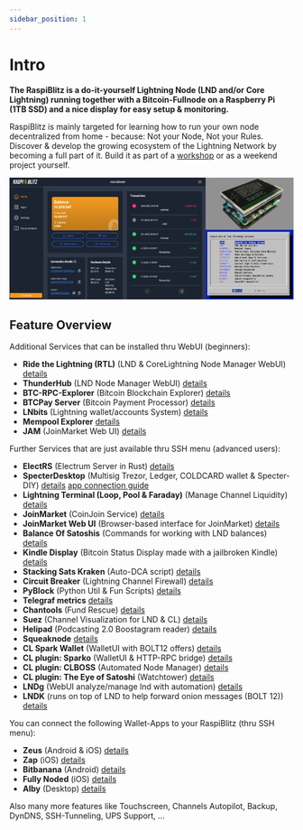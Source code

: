 ```yaml
---
sidebar_position: 1
---
```


# Intro

**The RaspiBlitz is a do-it-yourself Lightning Node (LND and/or Core Lightning) running together with a Bitcoin-Fullnode on a Raspberry Pi (1TB SSD) and a nice display for easy setup & monitoring.**

RaspiBlitz is mainly targeted for learning how to run your own node decentralized from home - because: Not your Node, Not your Rules.
Discover & develop the growing ecosystem of the Lightning Network by becoming a full part of it.
Build it as part of a [workshop](community/workshops.md) or as a weekend project yourself.

![RaspiBlitz](../static/img/raspiblitz.jpg)

## Feature Overview

Additional Services that can be installed thru WebUI (beginners):

- **Ride the Lightning (RTL)** (LND & CoreLightning Node Manager WebUI) [details](https://github.com/Ride-The-Lightning/RTL)
- **ThunderHub** (LND Node Manager WebUI) [details](https://www.thunderhub.io/)
- **BTC-RPC-Explorer** (Bitcoin Blockchain Explorer) [details](https://github.com/janoside/btc-rpc-explorer)
- **BTCPay Server** (Bitcoin Payment Processor) [details](https://btcpayserver.org)
- **LNbits** (Lightning wallet/accounts System) [details](https://twitter.com/lnbits/status/1253700293440741377?s=20)
- **Mempool Explorer** [details](https://github.com/mempool/mempool)
- **JAM** (JoinMarket Web UI) [details](https://github.com/joinmarket-webui/joinmarket-webui)

Further Services that are just available thru SSH menu (advanced users):

- **ElectRS** (Electrum Server in Rust) [details](https://github.com/romanz/electrs)
- **SpecterDesktop** (Multisig Trezor, Ledger, COLDCARD wallet & Specter-DIY) [details](https://github.com/cryptoadvance/specter-desktop) [app connection guide](https://d11n.net/connect-specter-desktor-with-raspiblitz.html)
- **Lightning Terminal (Loop, Pool & Faraday)** (Manage Channel Liquidity) [details](https://github.com/lightninglabs/lightning-terminal#lightning-terminal-lit)
- **JoinMarket** (CoinJoin Service) [details](https://github.com/JoinMarket-Org/joinmarket-clientserver)
- **JoinMarket Web UI** (Browser-based interface for JoinMarket) [details](https://github.com/joinmarket-webui/joinmarket-webui)
- **Balance Of Satoshis** (Commands for working with LND balances) [details](https://github.com/alexbosworth/balanceofsatoshis/blob/master/README.md)
- **Kindle Display** (Bitcoin Status Display made with a jailbroken Kindle) [details](https://github.com/dennisreimann/kindle-display)
- **Stacking Sats Kraken** (Auto-DCA script) [details](https://github.com/dennisreimann/stacking-sats-kraken)
- **Circuit Breaker** (Lightning Channel Firewall) [details](https://github.com/lightningequipment/circuitbreaker/blob/master/README.md)
- **PyBlock** (Python Util & Fun Scripts) [details](https://github.com/curly60e/pyblock/blob/master/README.md)
- **Telegraf metrics** [details](https://github.com/rootzoll/raspiblitz/issues/1369)
- **Chantools** (Fund Rescue) [details](https://github.com/guggero/chantools/blob/master/README.md)
- **Suez** (Channel Visualization for LND & CL) [details](https://github.com/prusnak/suez#suez)
- **Helipad** (Podcasting 2.0 Boostagram reader) [details](https://github.com/Podcastindex-org/helipad)
- **Squeaknode** [details](https://github.com/yzernik/squeaknode)
- **CL Spark Wallet** (WalletUI with BOLT12 offers) [details](https://github.com/shesek/spark-wallet#progressive-web-app)
- **CL plugin: Sparko** (WalletUI & HTTP-RPC bridge) [details](https://github.com/fiatjaf/sparko#the-sparko-plugin)
- **CL plugin: CLBOSS** (Automated Node Manager) [details](https://github.com/ZmnSCPxj/clboss#clboss-the-c-lightning-node-manager)
- **CL plugin: The Eye of Satoshi** (Watchtower) [details](https://github.com/talaia-labs/rust-teos/tree/master/watchtower-plugin)
- **LNDg** (WebUI analyze/manage lnd with automation) [details](https://github.com/cryptosharks131/lndg)
- **LNDK** (runs on top of LND to help forward onion messages (BOLT 12)) [details](https://github.com/lndk-org/lndk)

You can connect the following Wallet-Apps to your RaspiBlitz (thru SSH menu):

- **Zeus** (Android & iOS) [details](https://zeusln.app)
- **Zap** (iOS) [details](https://www.zaphq.io)
- **Bitbanana** (Android) [details](https://bitbanana.app/)
- **Fully Noded** (iOS) [details](https://apps.apple.com/us/app/fully-noded/id1436425586)
- **Alby** (Desktop) [details](https://getalby.com)

Also many more features like Touchscreen, Channels Autopilot, Backup, DynDNS, SSH-Tunneling, UPS Support, ...
